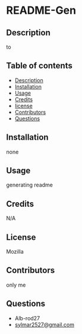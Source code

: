 
  # README-Gen

  ## Description
  to 

  ## Table of contents
  * [Description](#description)
  * [Installation](#installation)
  * [Usage](#usage)
  * [Credits](#credits)
  * [license](#license)
  * [Contributors](#contributors)
  * [Questions](#questions)

  ## Installation
  none

  ## Usage
  generating readme

  ## Credits
  N/A

  ## License
  Mozilla
        
  ## Contributors
  only me

  ## Questions
  * Alb-rod27
  * sylmar2527@gmail.com
  